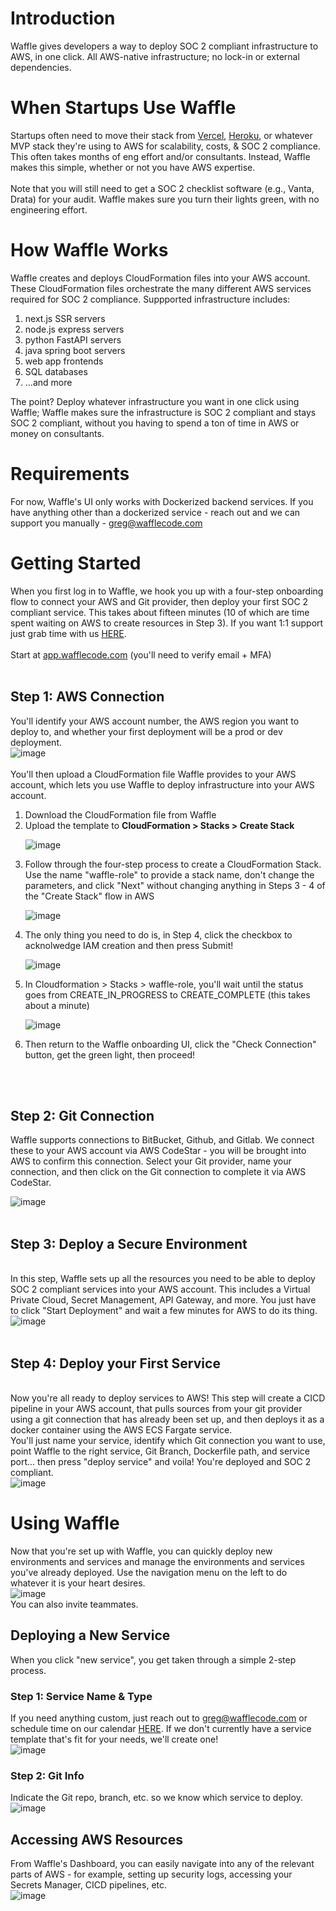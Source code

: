 # Introduction
Waffle gives developers a way to deploy SOC 2 compliant infrastructure to AWS, in one click. All AWS-native infrastructure; no lock-in or external dependencies.
# When Startups Use Waffle
Startups often need to move their stack from [Vercel](https://www.reddit.com/r/nextjs/comments/1691ohv/fyi_if_youre_seeking_security_compliance_dont_use/), [Heroku](https://news.ycombinator.com/item?id=36820521), or whatever MVP stack they're using to AWS for scalability, costs, & SOC 2 compliance. This often takes months of eng effort and/or consultants. Instead, Waffle makes this simple, whether or not you have AWS expertise.
<br><br>Note that you will still need to get a SOC 2 checklist software (e.g., Vanta, Drata) for your audit. Waffle makes sure you turn their lights green, with no engineering effort.
# How Waffle Works
Waffle creates and deploys CloudFormation files into your AWS account. These CloudFormation files orchestrate the many different AWS services required for SOC 2 compliance. 
Suppported infrastructure includes:
<ol><li>next.js SSR servers
  <li>node.js express servers
    <li>python FastAPI servers
      <li>java spring boot servers
        <li>web app frontends
          <li>SQL databases
            <li>...and more
</ol></li> The point? Deploy whatever infrastructure you want in one click using Waffle; Waffle makes sure the infrastructure is SOC 2 compliant and stays SOC 2 compliant, without you having to spend a ton of time in AWS or money on consultants.

# Requirements
For now, Waffle's UI only works with Dockerized backend services. If you have anything other than a dockerized service - reach out and we can support you manually - greg@wafflecode.com

# Getting Started
When you first log in to Waffle, we hook you up with a four-step onboarding flow to connect your AWS and Git provider, then deploy your first SOC 2 compliant service. This takes about fifteen minutes (10 of which are time spent waiting on AWS to create resources in Step 3). If you want 1:1 support just grab time with us [HERE](https://cal.com/greg_borgulya).
<br><br>
Start at [app.wafflecode.com](https://app.wafflecode.com/) (you'll need to verify email + MFA)
<br><br>
## Step 1: AWS Connection
You'll identify your AWS account number, the AWS region you want to deploy to, and whether your first deployment will be a prod or dev deployment. <br>
![image](https://github.com/user-attachments/assets/7911444f-fb64-4378-87ee-00ee982232d6)
<br><br>
You'll then upload a CloudFormation file Waffle provides to your AWS account, which lets you use Waffle to deploy infrastructure into your AWS account.
<ol><li>Download the CloudFormation file from Waffle
<li>Upload the template to <b>CloudFormation > Stacks > Create Stack</b><br>
  
  ![image](https://github.com/user-attachments/assets/9fb0b7ad-04a3-4d1f-864e-4cc7d2b11c34)
<li>Follow through the four-step process to create a CloudFormation Stack. Use the name "waffle-role" to provide a stack name, don't change the parameters, and click "Next" without changing anything in Steps 3 - 4 of the "Create Stack" flow in AWS<br>
  
  ![image](https://github.com/user-attachments/assets/c1a0dcb6-3443-422a-8a9d-a97be9711dcd)
<li>The only thing you need to do is, in Step 4, click the checkbox to acknolwedge IAM creation and then press Submit!<br>
  
  ![image](https://github.com/user-attachments/assets/288e03e2-7b0a-4584-9a3d-c9608dc8e4a4)
  <li>In Cloudformation > Stacks > waffle-role, you'll wait until the status goes from CREATE_IN_PROGRESS to CREATE_COMPLETE (this takes about a minute)<br>
    
    
  ![image](https://github.com/user-attachments/assets/c127e691-8f49-4ce3-855b-301e0019e2bd)
<li>Then return to the Waffle onboarding UI, click the "Check Connection" button, get the green light, then proceed! 
</li></ol>
<br><br>

## Step 2: Git Connection
Waffle supports connections to BitBucket, Github, and Gitlab. We connect these to your AWS account via AWS CodeStar - you will be brought into AWS to confirm this connection. Select your Git provider, name your connection, and then click on the Git connection to complete it via AWS CodeStar.

![image](https://github.com/user-attachments/assets/ce873592-8d53-4adf-8764-7bf6eaabc148)
<br><br>
## Step 3: Deploy a Secure Environment
<br>In this step, Waffle sets up all the resources you need to be able to deploy SOC 2 compliant services into your AWS account. This includes a Virtual Private Cloud, Secret Management, API Gateway, and more. You just have to click "Start Deployment" and wait a few minutes for AWS to do its thing.<br>
![image](https://github.com/user-attachments/assets/21c2fbe1-244e-4ea7-adb9-3d6dc2d091f5)
<br><br>
## Step 4: Deploy your First Service
<br>Now you're all ready to deploy services to AWS! This step will create a CICD pipeline in your AWS account, that pulls sources from your git provider using a git connection that has already been set up, and then deploys it as a docker container using the AWS ECS Fargate service.
<br>You'll just name your service, identify which Git connection you want to use, point Waffle to the right service, Git Branch, Dockerfile path, and service port... then press "deploy service" and voila! You're deployed and SOC 2 compliant. <br>
![image](https://github.com/user-attachments/assets/990426aa-a7bb-48fd-8b20-e3e47212a77a)
# Using Waffle
Now that you're set up with Waffle, you can quickly deploy new environments and services and manage the environments and services you've already deployed. Use the navigation menu on the left to do whatever it is your heart desires. <br>
![image](https://github.com/user-attachments/assets/3df2425d-3ddc-4032-8247-8c34425b126f)
<br>You can also invite teammates.
## Deploying a New Service
When you click "new service", you get taken through a simple 2-step process.
### Step 1: Service Name & Type
If you need anything custom, just reach out to greg@wafflecode.com or schedule time on our calendar [HERE](https://cal.com/greg_borgulya). If we don't currently have a service template that's fit for your needs, we'll create one! <br>
![image](https://github.com/user-attachments/assets/f18e8051-5310-41cb-8c3d-06c1fc27f43a)
### Step 2: Git Info
Indicate the Git repo, branch, etc. so we know which service to deploy. <br>
![image](https://github.com/user-attachments/assets/b1976599-06ce-4ef6-a477-efc66922cfdb)
## Accessing AWS Resources
From Waffle's Dashboard, you can easily navigate into any of the relevant parts of AWS - for example, setting up security logs, accessing your Secrets Manager, CICD pipelines, etc.<br>
![image](https://github.com/user-attachments/assets/1dff825b-ea21-450b-9d43-ddb4226673d5)
